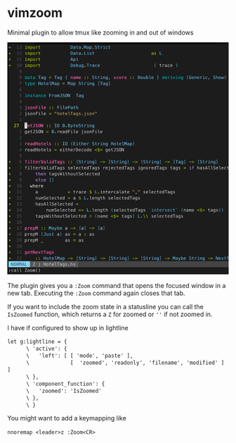 # vimzoom

Minimal plugin to allow tmux like zooming in and out of windows

![zoom](./zoom.gif)

The plugin gives you a `:Zoom` command that opens the focused window in a new tab. Executing the `:Zoom` command again closes that tab.

If you want to include the zoom state in a statusline you can call the `IsZoomed` function, which returns a `Z` for zoomed or `''` if not zoomed in.

I have if configured to show up in lightline
```vim
let g:lightline = {
      \ 'active': {
      \   'left': [ [ 'mode', 'paste' ],
      \             [  'zoomed', 'readonly', 'filename', 'modified' ] ]
      \ },
      \ 'component_function': {
      \   'zoomed': 'IsZoomed'
      \ },
      \ }
```

You might want to add a keymapping like

`nnoremap <leader>z :Zoom<CR>`

